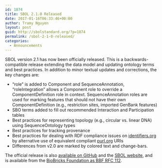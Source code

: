```yaml
---
id: 1874
title: SBOL 2.1.0 Released
date: 2017-01-16T06:33:46+00:00
author: Tramy Nguyen
layout: post
guid: http://sbolstandard.org/?p=1874
permalink: /sbol-2-1-0-released/
categories:
  - Announcements
---
```

<p class="p1">
  <span class="s1">SBOL version 2.1 has now been officially released. This is a backwards-compatible release extending the data model and updating ontology terms and best practices. In addition to minor textual updates and corrections, the key changes are:</span>
</p>

<ul class="ul1">
  <li class="li1">
    <span class="s1">&#8220;role&#8221; is added to Component and SequenceAnnotation, &#8220;roleIntegration&#8221; allows a Component role to override a ComponentDefinition role in context. SequenceAnnotation roles are used for marking features that should not have their own ComponentDefinition (e.g., restriction sites, imported GenBank features)</span>
  </li>
  <li class="li1">
    <span class="s1">SBO terms added to fill out recommended Interaction and Participation tables</span>
  </li>
  <li class="li1">
    <span class="s1">Best practices for representing topology (e.g., circular vs. linear DNA) using SequenceOntology types</span>
  </li>
  <li class="li1">
    <span class="s1">Best practices for tracking provenance</span>
  </li>
  <li class="li1">
    <span class="s1">Best practices for dealing with RDF compliance issues on <a href="http://identifiers.org/"><span class="s3">identifiers.org</span></a> by alternative use of equivalent compliant <a href="http://purl.org/"><span class="s3">purl.org</span></a> URIs</span>
  </li>
  <li class="li1">
    <span class="s1">Differences from v2.0 are marked by colored text and change-bars.</span>
  </li>
</ul>

<p class="p1">
  <span class="s1">The official release is also <a href="https://github.com/SynBioDex/SBOL-specification/releases/download/v2.1.0/BBF-RFC112-SBOL2.1.0.pdf"><span class="s3">available on GitHub</span></a> and the <a href="http://sbolstandard.org">SBOL website</a>, and is available from the <a href="http://journal.imbio.de/article.php?aid=291">BioBricks Foundation as BBF RFC 112</a>.</span>
</p>